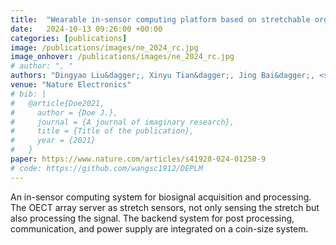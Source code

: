 ```yaml
---
title:  "Wearable in-sensor computing platform based on stretchable organic electrochemical transistors"
date:   2024-10-13 09:26:00 +00:00
categories: [publications]
image: /publications/images/ne_2024_rc.jpg
image_onhover: /publications/images/ne_2024_rc.jpg
# author: ", "
authors: "Dingyao Liu&dagger;, Xinyu Tian&dagger;, Jing Bai&dagger;, <strong>Shaocong Wang&dagger;</strong> (co-first author), Shilei Dai, Yan Wang, Zhongrui Wang, Shiming Zhang, Kwang-Ting Cheng, Ming Liu"
venue: "Nature Electronics"
# bib: |
#   @article{Doe2021,
#     author = {Doe J.},
#     journal = {A journal of imaginary research},
#     title = {Title of the publication},
#     year = {2021}
#   }
paper: https://www.nature.com/articles/s41928-024-01250-9 
# code: https://github.com/wangsc1912/DEPLM
---
```


An in-sensor computing system for biosignal acquisition and processing. The OECT array server as stretch sensors, not only sensing the stretch but also processing the signal. The backend system for post processing, communication, and power supply are integrated on a coin-size system.